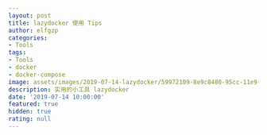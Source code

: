 ```yaml
---
layout: post
title: lazydocker 使用 Tips
author: elfgzp
categories:
- Tools
tags:
- Tools
- docker
- docker-compose
image: assets/images/2019-07-14-lazydocker/59972109-8e9c8480-95cc-11e9-8350-38f7f86ba76d.png
description: 实用的小工具 lazydocker
date: '2019-07-14 10:00:00'
featured: true
hidden: true
rating: null
---
```




